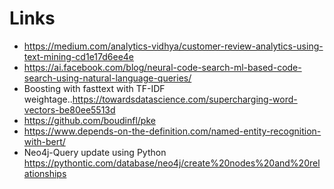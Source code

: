 # Links


- https://medium.com/analytics-vidhya/customer-review-analytics-using-text-mining-cd1e17d6ee4e
- https://ai.facebook.com/blog/neural-code-search-ml-based-code-search-using-natural-language-queries/
- Boosting with fasttext with TF-IDF weightage..https://towardsdatascience.com/supercharging-word-vectors-be80ee5513d
- https://github.com/boudinfl/pke
- https://www.depends-on-the-definition.com/named-entity-recognition-with-bert/
- Neo4j-Query update using Python https://pythontic.com/database/neo4j/create%20nodes%20and%20relationships
